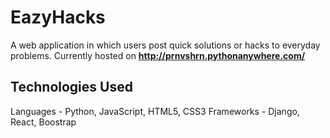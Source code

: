 # EazyHacks
A web application in which users post quick solutions or hacks to everyday problems. Currently hosted on <b>http://prnvshrn.pythonanywhere.com/ </b>

## Technologies Used
Languages - Python, JavaScript, HTML5, CSS3  Frameworks - Django, React, Boostrap

